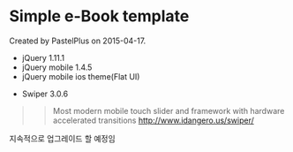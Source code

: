 Simple e-Book template
============
 Created by PastelPlus on 2015-04-17.
 
 * jQuery 1.11.1
 * jQuery mobile 1.4.5
 * jQuery mobile ios theme(Flat UI)
 
 - Swiper 3.0.6
 >> Most modern mobile touch slider and framework with hardware accelerated transitions
 >> http://www.idangero.us/swiper/
 
 지속적으로 업그레이드 할 예정임
 